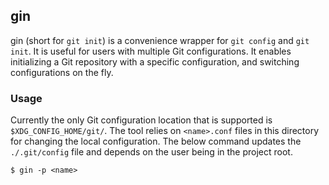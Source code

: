 gin
------------
gin (short for `git init`) is a convenience wrapper for `git config` and `git init`. It is useful for users with multiple Git configurations. It enables initializing a Git repository with a specific configuration, and switching configurations on the fly.

### Usage
Currently the only Git configuration location that is supported is `$XDG_CONFIG_HOME/git/`. The tool relies on `<name>.conf` files in this directory for changing the local configuration. The below command updates the `./.git/config` file and depends on the user being in the project root.
```
$ gin -p <name>
```
